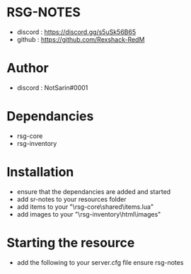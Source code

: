 # RSG-NOTES

- discord : https://discord.gg/s5uSk56B65
- github : https://github.com/Rexshack-RedM

# Author

- discord : NotSarin#0001

# Dependancies

- rsg-core
- rsg-inventory

# Installation

- ensure that the dependancies are added and started
- add sr-notes to your resources folder
- add items to your "\rsg-core\shared\items.lua"
- add images to your "\rsg-inventory\html\images"

# Starting the resource

- add the following to your server.cfg file
  ensure rsg-notes

